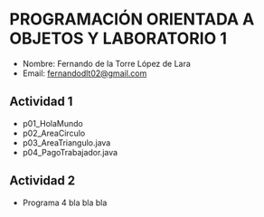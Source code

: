 # PROGRAMACIÓN ORIENTADA A OBJETOS Y LABORATORIO 1
- Nombre: Fernando de la Torre López de Lara
- Email: fernandodlt02@gmail.com

## Actividad 1
- p01_HolaMundo
- p02_AreaCirculo
- p03_AreaTriangulo.java
- p04_PagoTrabajador.java

## Actividad 2
- Programa 4
bla bla bla